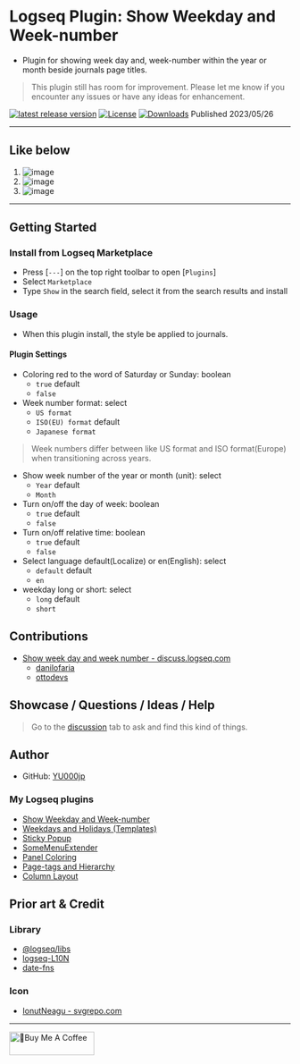 # Logseq Plugin: Show Weekday and Week-number

- Plugin for showing week day and, week-number within the year or month beside journals page titles.
> This plugin still has room for improvement. Please let me know if you encounter any issues or have any ideas for enhancement.

[![latest release version](https://img.shields.io/github/v/release/YU000jp/logseq-plugin-show-weekday-and-week-number)](https://github.com/YU000jp/logseq-plugin-show-weekday-and-week-number/releases)
[![License](https://img.shields.io/github/license/YU000jp/logseq-plugin-show-weekday-and-week-number?color=blue)](https://github.com/YU000jp/logseq-plugin-show-weekday-and-week-number/LICENSE)
[![Downloads](https://img.shields.io/github/downloads/YU000jp/logseq-plugin-show-weekday-and-week-number/total.svg)](https://github.com/YU000jp/logseq-plugin-show-weekday-and-week-number/releases)
 Published 2023/05/26

---

## Like below

1. ![image](https://github.com/YU000jp/logseq-plugin-show-weekday-and-week-number/assets/111847207/763a3c6b-7368-4491-9da3-47c5e74bb442)
1. ![image](https://github.com/YU000jp/logseq-plugin-show-weekday-and-week-number/assets/111847207/8b49cf69-306d-4764-a92d-9ceb48745c7b)
1. ![image](https://github.com/YU000jp/logseq-plugin-show-weekday-and-week-number/assets/111847207/a5843ba3-68ec-4abc-8f1a-3b94a8f13b30)

---

## Getting Started

### Install from Logseq Marketplace

- Press [`---`] on the top right toolbar to open [`Plugins`]
- Select `Marketplace`
- Type `Show` in the search field, select it from the search results and install

### Usage

- When this plugin install, the style be applied to journals.

#### Plugin Settings

- Coloring red to the word of Saturday or Sunday: boolean
   - `true` default
   - `false`
- Week number format: select
   - `US format`
   - `ISO(EU) format` default
   - `Japanese format`
> Week numbers differ between like US format and ISO format(Europe) when transitioning across years.
- Show week number of the year or month (unit): select
   - `Year` default
   - `Month`
- Turn on/off the day of week: boolean
   - `true` default
   - `false`
- Turn on/off relative time: boolean
   - `true` default
   - `false`
- Select language default(Localize) or en(English): select
   - `default` default
   - `en`
- weekday long or short: select
   - `long` default
   - `short`

## Contributions

- [Show week day and week number - discuss.logseq.com](https://discuss.logseq.com/t/show-week-day-and-week-number/12685/18)
   - [danilofaria](https://discuss.logseq.com/u/danilofaria/)
   - [ottodevs](https://discuss.logseq.com/u/ottodevs/)

## Showcase / Questions / Ideas / Help

> Go to the [discussion](https://github.com/YU000jp/logseq-plugin-show-weekday-and-week-number/discussions) tab to ask and find this kind of things.

## Author

* GitHub: [YU000jp](https://github.com/YU000jp)

### My Logseq plugins

- [Show Weekday and Week-number](https://github.com/YU000jp/logseq-plugin-show-weekday-and-week-number)
- [Weekdays and Holidays (Templates)](https://github.com/YU000jp/logseq-plugin-weekdays-and-weekends)
- [Sticky Popup](https://github.com/YU000jp/logseq-plugin-sticky-popup)
- [SomeMenuExtender](https://github.com/YU000jp/logseq-plugin-some-menu-extender)
- [Panel Coloring](https://github.com/YU000jp/logseq-plugin-panel-coloring)
- [Page-tags and Hierarchy](https://github.com/YU000jp/logseq-page-tags-and-hierarchy)
- [Column Layout](https://github.com/YU000jp/Logseq-column-Layout)

## Prior art & Credit

### Library

- [@logseq/libs](https://logseq.github.io/plugins/)
- [logseq-L10N](https://github.com/sethyuan/logseq-l10n)
- [date-fns](https://date-fns.org/)

### Icon

- [IonutNeagu - svgrepo.com](https://www.svgrepo.com/svg/490868/monday)

---

<a href="https://www.buymeacoffee.com/yu000japan" target="_blank"><img src="https://cdn.buymeacoffee.com/buttons/v2/default-violet.png" alt="🍌Buy Me A Coffee" style="height: 42px;width: 152px" ></a>
